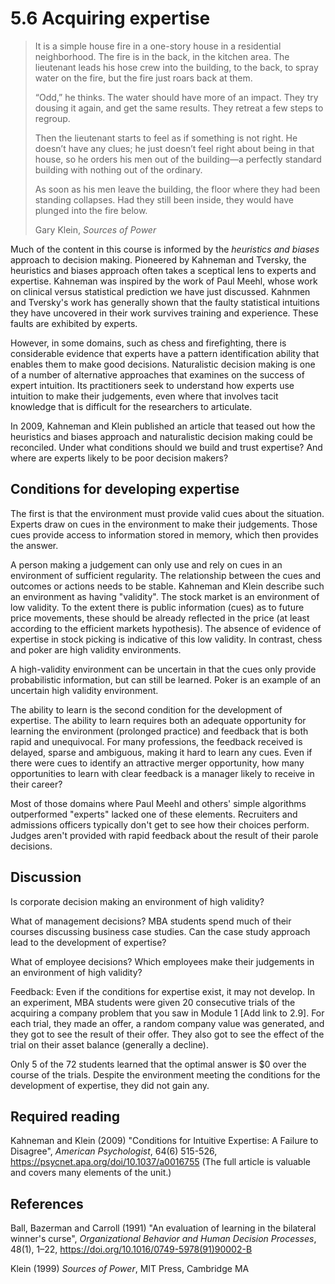 # 5.6 Acquiring expertise

>It is a simple house fire in a one-story house in a residential neighborhood. The fire is in the back, in the kitchen area. The lieutenant leads his hose crew into the building, to the back, to spray water on the fire, but the fire just roars back at them.
>
>“Odd,” he thinks. The water should have more of an impact. They try dousing it again, and get the same results. They retreat a few steps to regroup.
>
>Then the lieutenant starts to feel as if something is not right. He doesn’t have any clues; he just doesn’t feel right about being in that house, so he orders his men out of the building—a perfectly standard building with nothing out of the ordinary.
>
>As soon as his men leave the building, the floor where they had been standing collapses. Had they still been inside, they would have plunged into the fire below.
>
>Gary Klein, *Sources of Power*

Much of the content in this course is informed by the *heuristics and biases* approach to decision making. Pioneered by Kahneman and Tversky, the heuristics and biases approach often takes a sceptical lens to experts and expertise. Kahneman was inspired by the work of Paul Meehl, whose work on clinical versus statistical prediction we have just discussed. Kahnmen and Tversky's work has generally shown that the faulty statistical intuitions they have uncovered in their work survives training and experience. These faults are exhibited by experts.

However, in some domains, such as chess and firefighting, there is considerable evidence that experts have a pattern identification ability that enables them to make good decisions. Naturalistic decision making is one of a number of alternative approaches that examines on the success of expert intuition. Its practitioners seek to understand how experts use intuition to make their judgements, even where that involves tacit knowledge that is difficult for the researchers to articulate.

In 2009, Kahneman and Klein published an article that teased out how the heuristics and biases approach and naturalistic decision making could be reconciled. Under what conditions should we build and trust expertise? And where are experts likely to be poor decision makers?

## Conditions for developing expertise

The first is that the environment must provide valid cues about the situation. Experts draw on cues in the environment to make their judgements. Those cues provide access to information stored in memory, which then provides the answer.

A person making a judgement can only use and rely on cues in an environment of sufficient regularity. The relationship between the cues and outcomes or actions needs to be stable. Kahneman and Klein describe such an environment as having "validity". The stock market is an environment of low validity. To the extent there is public information (cues) as to future price movements, these should be already reflected in the price (at least according to the efficient markets hypothesis). The absence of evidence of expertise in stock picking is indicative of this low validity. In contrast, chess and poker are high validity environments.

A high-validity environment can be uncertain in that the cues only provide probabilistic information, but can still be learned. Poker is an example of an uncertain high validity environment.

The ability to learn is the second condition for the development of expertise. The ability to learn requires both an adequate opportunity for learning the environment (prolonged practice) and feedback that is both rapid and unequivocal. For many professions, the feedback received is delayed, sparse and ambiguous, making it hard to learn any cues. Even if there were cues to identify an attractive merger opportunity, how many opportunities to learn with clear feedback is a manager likely to receive in their career?

Most of those domains where Paul Meehl and others' simple algorithms outperformed "experts" lacked one of these elements. Recruiters and admissions officers typically don't get to see how their choices perform. Judges aren't provided with rapid feedback about the result of their parole decisions.

## Discussion

Is corporate decision making an environment of high validity?

What of management decisions? MBA students spend much of their courses discussing business case studies. Can the case study approach lead to the development of expertise?

What of employee decisions? Which employees make their judgements in an environment of high validity? 

Feedback: Even if the conditions for expertise exist, it may not develop. In an experiment, MBA students were given 20 consecutive trials of the acquiring a company problem that you saw in Module 1 [Add link to 2.9]. For each trial, they made an offer, a random company value was generated, and they got to see the result of their offer. They also got to see the effect of the trial on their asset balance (generally a decline).

Only 5 of the 72 students learned that the optimal answer is $0 over the course of the trials. Despite the environment meeting the conditions for the development of expertise, they did not gain any.

## Required reading

Kahneman and Klein (2009) "Conditions for Intuitive Expertise: A Failure to Disagree", *American Psychologist*, 64(6) 515-526, https://psycnet.apa.org/doi/10.1037/a0016755 (The full article is valuable and covers many elements of the unit.)

## References

Ball, Bazerman and Carroll (1991) "An evaluation of learning in the bilateral winner's curse", *Organizational Behavior and Human Decision Processes*, 48(1), 1–22, https://doi.org/10.1016/0749-5978(91)90002-B

Klein (1999) *Sources of Power*, MIT Press, Cambridge MA